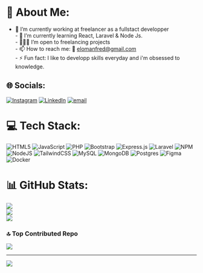 # 💫 About Me:
- 🔭 I’m currently working at freelancer as a fullstact developper<br>- 🌱 I’m currently learning React, Laravel & Node Js.<br>- 👨🏿‍💻 I’m open to freelancing projects<br>- 📫 How to reach me:  📩 elomanfred@gmail.com<br>- ⚡ Fun fact: I like to developp skills everyday and i'm obsessed to knowledge.


## 🌐 Socials:
[![Instagram](https://img.shields.io/badge/Instagram-%23E4405F.svg?logo=Instagram&logoColor=white)](https://instagram.com/e.m.and___y) [![LinkedIn](https://img.shields.io/badge/LinkedIn-%230077B5.svg?logo=linkedin&logoColor=white)](https://www.linkedin.com/in/andy-atohoun-04bb66353/) [![email](https://img.shields.io/badge/Email-D14836?logo=gmail&logoColor=white)](mailto:elomanfred@gmail.com) 

# 💻 Tech Stack:
![HTML5](https://img.shields.io/badge/html5-%23E34F26.svg?style=for-the-badge&logo=html5&logoColor=white) ![JavaScript](https://img.shields.io/badge/javascript-%23323330.svg?style=for-the-badge&logo=javascript&logoColor=%23F7DF1E) ![PHP](https://img.shields.io/badge/php-%23777BB4.svg?style=for-the-badge&logo=php&logoColor=white) ![Bootstrap](https://img.shields.io/badge/bootstrap-%238511FA.svg?style=for-the-badge&logo=bootstrap&logoColor=white) ![Express.js](https://img.shields.io/badge/express.js-%23404d59.svg?style=for-the-badge&logo=express&logoColor=%2361DAFB) ![Laravel](https://img.shields.io/badge/laravel-%23FF2D20.svg?style=for-the-badge&logo=laravel&logoColor=white) ![NPM](https://img.shields.io/badge/NPM-%23CB3837.svg?style=for-the-badge&logo=npm&logoColor=white) ![NodeJS](https://img.shields.io/badge/node.js-6DA55F?style=for-the-badge&logo=node.js&logoColor=white) ![TailwindCSS](https://img.shields.io/badge/tailwindcss-%2338B2AC.svg?style=for-the-badge&logo=tailwind-css&logoColor=white) ![MySQL](https://img.shields.io/badge/mysql-4479A1.svg?style=for-the-badge&logo=mysql&logoColor=white) ![MongoDB](https://img.shields.io/badge/MongoDB-%234ea94b.svg?style=for-the-badge&logo=mongodb&logoColor=white) ![Postgres](https://img.shields.io/badge/postgres-%23316192.svg?style=for-the-badge&logo=postgresql&logoColor=white) ![Figma](https://img.shields.io/badge/figma-%23F24E1E.svg?style=for-the-badge&logo=figma&logoColor=white) ![Docker](https://img.shields.io/badge/docker-%230db7ed.svg?style=for-the-badge&logo=docker&logoColor=white)
# 📊 GitHub Stats:
![](https://github-readme-stats.vercel.app/api?username=e-mandy&theme=dark&hide_border=false&include_all_commits=true&count_private=true)<br/>
![](https://nirzak-streak-stats.vercel.app/?user=e-mandy&theme=dark&hide_border=false)<br/>
![](https://github-readme-stats.vercel.app/api/top-langs/?username=e-mandy&theme=dark&hide_border=false&include_all_commits=true&count_private=true&layout=compact)

### 🔝 Top Contributed Repo
![](https://github-contributor-stats.vercel.app/api?username=e-mandy&limit=5&theme=dark&combine_all_yearly_contributions=true)

---
[![](https://visitcount.itsvg.in/api?id=e-mandy&icon=2&color=0)](https://visitcount.itsvg.in)

<!-- Proudly created with GPRM ( https://gprm.itsvg.in ) -->
